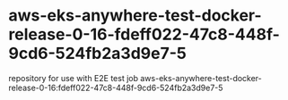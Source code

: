 # aws-eks-anywhere-test-docker-release-0-16-fdeff022-47c8-448f-9cd6-524fb2a3d9e7-5
repository for use with E2E test job aws-eks-anywhere-test-docker-release-0-16:fdeff022-47c8-448f-9cd6-524fb2a3d9e7-5
